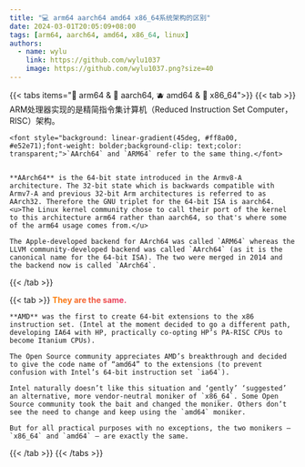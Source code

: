 ```yaml
---
title: "💻 arm64 aarch64 amd64 x86_64系统架构的区别"
date: 2024-03-01T20:05:09+08:00
tags: [arm64, aarch64, amd64, x86_64, linux]
authors:
  - name: wylu
    link: https://github.com/wylu1037
    image: https://github.com/wylu1037.png?size=40
---
```


{{< tabs items="🍋 arm64 & 🍓 aarch64, 🫐 amd64 & 🍑 x86_64">}}
  {{< tab >}}
    ARM处理器实现的是精简指令集计算机（Reduced Instruction Set Computer，RISC）架构。

    <font style="background: linear-gradient(45deg, #ff8a00, #e52e71);font-weight: bolder;background-clip: text;color: transparent;">`AArch64` and `ARM64` refer to the same thing.</font>
    

    **AArch64** is the 64-bit state introduced in the Armv8-A architecture. The 32-bit state which is backwards compatible with Armv7-A and previous 32-bit Arm architectures is referred to as AArch32. Therefore the GNU triplet for the 64-bit ISA is aarch64. 
    <u>The Linux kernel community chose to call their port of the kernel to this architecture arm64 rather than aarch64, so that's where some of the arm64 usage comes from.</u>

    The Apple-developed backend for AArch64 was called `ARM64` whereas the LLVM community-developed backend was called `AArch64` (as it is the canonical name for the 64-bit ISA). The two were merged in 2014 and the backend now is called `AArch64`.
  {{< /tab >}}

  {{< tab >}}
    <font style="background: linear-gradient(45deg, #ff8a00, #e52e71);font-weight: bolder;background-clip: text;color: transparent;">They are the same.</font>

    **AMD** was the first to create 64-bit extensions to the x86 instruction set. (Intel at the moment decided to go a different path, developing IA64 with HP, practically co-opting HP’s PA-RISC CPUs to become Itanium CPUs).

    The Open Source community appreciates AMD’s breakthrough and decided to give the code name of “amd64” to the extensions (to prevent confusion with Intel’s 64-bit instruction set `ia64`).

    Intel naturally doesn’t like this situation and ‘gently’ ‘suggested’ an alternative, more vendor-neutral moniker of `x86_64`. Some Open Source community took the bait and changed the moniker. Others don’t see the need to change and keep using the `amd64` moniker.

    But for all practical purposes with no exceptions, the two monikers — `x86_64` and `amd64` — are exactly the same.
  {{< /tab >}}
{{< /tabs >}}

